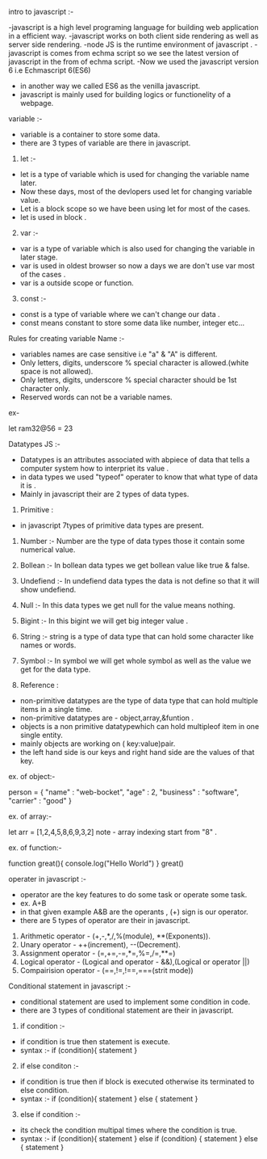 intro to javascript :-

-javascript is a high level programing language for building web application in a efficient way.
-javascript works on both client side rendering as well as server side rendering.
-node JS is the runtime environment of javascript .
-javascript is comes from echma script so we see the latest version of javascript in the from of echma script.
-Now we used the javascript version 6 i.e Echmascript 6(ES6)
- in another way we called ES6 as the venilla javascript.
- javascript is mainly used for building logics or functionelity of a webpage.


variable :-

- variable is a container to store some data.
- there are 3 types of variable are there in javascript.

1. let :-
- let is a type of variable which is used for changing the variable name later.
- Now these days, most of the devlopers used let for changing variable value.
- Let is a block scope so we have been using let for most of the cases.
- let is used in block .

2. var :-
- var is a type of variable which is also used for changing the variable in later stage.
- var is used in oldest browser so now a days we are don't use var most of the cases .
- var is a outside scope or function.


3. const :-
- const is a type of variable where we can't change our data .
- const means constant to store some data like number, integer etc...


Rules for creating variable Name :-

- variables names are case sensitive i.e "a" & "A" is different.
- Only letters, digits, underscore % special character is allowed.(white space is not allowed).
- Only letters, digits, underscore % special character should be 1st character only.
- Reserved words can not be a variable names.

ex- 

let ram32@56 = 23


Datatypes JS :-

- Datatypes is an attributes associated with abpiece of data that tells a computer system how to interpriet its value .
- in data types we used "typeof" operater to know that what type of data it is .
- Mainly in javascript their are 2 types of data types.
1. Primitive :
  - in javascript 7types of primitive data types are present.
  1. Number :- Number are the type of data types those it contain some numerical value.
  2. Bollean :- In bollean data types we get bollean value like true & false.
  3. Undefiend :- In undefiend data types the data is not define so that it will show undefiend.
  4. Null :- In this data types we get null for the value means nothing.
  5. Bigint :- In this bigint we will get big integer value .
  6. String :- string is a type of data type that can hold some character like names or words.
  7. Symbol :- In symbol we will get whole symbol as well as the value we get for the data type.

2. Reference :

-  non-primitive datatypes are the type of data type that can hold multiple items in a single time.
-  non-primitive datatypes are - object,array,&funtion .
-  objects is a non primitive datatypewhich can hold multipleof item in one single entity.
-  mainly objects are working on ( key:value)pair.
-  the left hand side is our keys and right hand side are the values of that key.

ex. of object:-

person = { 
    "name" : "web-bocket",
    "age" : 2,
    "business" : "software",
    "carrier" : "good"
}


ex. of array:-

let arr = [1,2,4,5,8,6,9,3,2]
note - array indexing start from "8" .

ex. of function:-

function great(){
  console.log("Hello World")
}
great()

operater in javascript :-

- operator are the key features to do some task or operate some task.
- ex. A+B
- in that given example A&B are the operants , (+) sign is our operator.
- there are 5 types of operator are their in javascript.

1. Arithmetic operator - (+,-,*,/,%(module), **(Exponents)).
2. Unary operator - ++(increment), --(Decrement).
3. Assignment operator - (=,+=,-=,*=,%=,/=,**=)
4. Logical operator - (Logical and operator - &&),(Logical or operator ||)
5. Compairision operator - (==,!=,!==,===(strit mode))



Conditional statement in javascript :-

- conditional statement are used to implement some condition in code.
- there are 3 types of conditional statement are their in javascript.
1. if condition :-
- if condition is true then statement is execute.
- syntax :-
if (condition){
  statement
}

2. if else conditon :-
- if condition is true then if block is executed otherwise its terminated to else condition.
- syntax :-
if (condition){
  statement
} else {
  statement
}
3. else if condition :-
- its check the condition multipal times where the condition is true.
- syntax :-
if (condition){
  statement
} else if (condition) {
  statement
} else {
  statement
}

